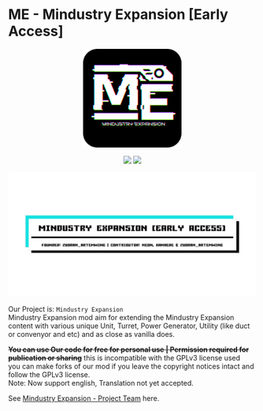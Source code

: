 # ME - Mindustry Expansion [Early Access]

<p align="center"><img src="icon.png" alt="logo" width="200"></p>

<p align="center">
  <a href="https://github.com/zuoranartemwing/MindustryExpansion/releases"><img src="https://img.shields.io/github/v/release/zuoranartemwing/MindustryExpansion?color=green&include_prereleases&label=DOWNLOAD%20LATEST%20RELEASE&logo=github&logoColor=white&style=for-the-badge"></a>
  <a href="https://discord.gg/pK6Zp2U7jd"><img src="https://img.shields.io/badge/Discord_Community-Join-2ea44f?logo=discord&color=5865F2&style=for-the-badge"></a>
</p>

![Banner](assests/img/banner.png)

Our Project is: `Mindustry Expansion`  
Mindustry Expansion mod aim for extending the Mindustry Expansion content with various unique Unit, Turret, Power Generator, Utility (like duct or convenyor and etc) and as close as vanilla does.

~~**You can use Our code for free for personal use | Permission required for publication or sharing**~~ this is incompatible with the GPLv3 license used<br>
you can make forks of our mod if you leave the copyright notices intact and follow the GPLv3 license.<br>
Note: Now support english, Translation not yet accepted.

See <a href="mod-team.md">Mindustry Expansion - Project Team</a> here.
